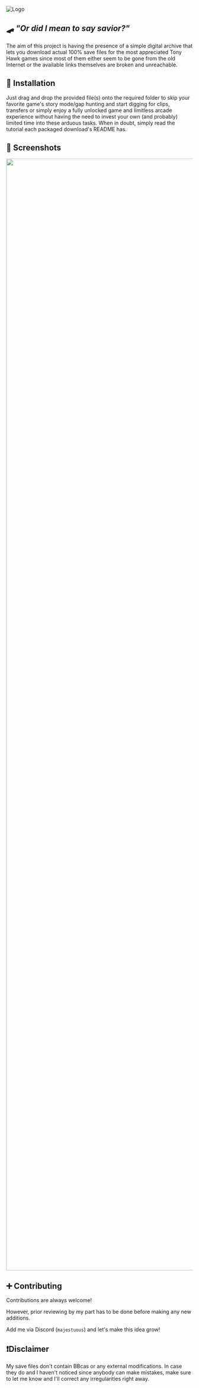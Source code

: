 
![Logo](https://i.imgur.com/VzjFXDS.png&)


## 🛹 *"Or did I mean to say savior?"*

The aim of this project is having the presence of a simple digital archive that lets you download actual 100% save files for the most appreciated Tony Hawk games since most of them either seem to be gone from the old Internet or the available links themselves are broken and unreachable. 




## 🔧 Installation

Just drag and drop the provided file(s) onto the required folder to skip your favorite game's story mode/gap hunting and start digging for clips, transfers or simply enjoy a fully unlocked game and limitless arcade experience without having the need to invest your own (and probably) limited time into these arduous tasks. When in doubt, simply read the tutorial each packaged download's README has.
    
## 📸 Screenshots
<p align="center">
  <img width="650" height="3000" src="https://i.imgur.com/HlZix1m.png">
</p>

## ➕ Contributing

Contributions are always welcome!

However, prior reviewing by my part has to be done before making any new additions.

Add me via Discord (`majestuous`) and let's make this idea grow!

## ❗Disclaimer

My save files don't contain BBcas or any external modifications. In case they do and I haven't noticed since anybody can make mistakes, make sure to let me know and I'll correct any irregularities right away.
